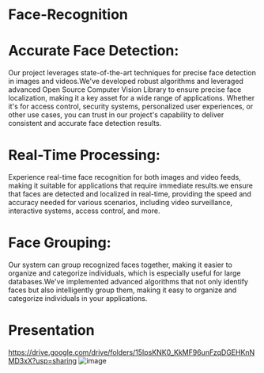 # Face-Recognition
# Accurate Face Detection: 
Our project leverages state-of-the-art techniques for precise face detection in images and videos.We've developed robust algorithms and leveraged advanced Open Source Computer Vision Library to ensure precise face localization, making it a key asset for a wide range of applications. Whether it's for access control, security systems, personalized user experiences, or other use cases, you can trust in our project's capability to deliver consistent and accurate face detection results.
# Real-Time Processing:
Experience real-time face recognition for both images and video feeds, making it suitable for applications that require immediate results.we ensure that faces are detected and localized in real-time, providing the speed and accuracy needed for various scenarios, including video surveillance, interactive systems, access control, and more.
# Face Grouping:
Our system can group recognized faces together, making it easier to organize and categorize individuals, which is especially useful for large databases.We've implemented advanced algorithms that not only identify faces but also intelligently group them, making it easy to organize and categorize individuals in your applications. 
# Presentation
https://drive.google.com/drive/folders/15IpsKNK0_KkMF96unFzqDGEHKnNMD3xX?usp=sharing
![image](https://github.com/dasjaydeep2001/Face-Recognition-Model/assets/110038972/ad99222d-789b-430b-abae-3378594b044d)


